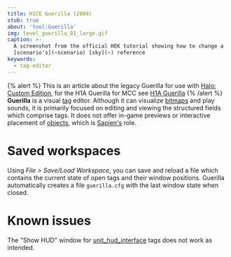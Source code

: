 ```yaml
---
title: H1CE Guerilla (2004)
stub: true
about: 'tool:Guerilla'
img: level_guerilla_01_large.gif
caption: >-
  A screenshot from the official HEK tutorial showing how to change a
  [scenario's](~scenario) [sky](~) reference
keywords:
  - tag-editor
---
```

{% alert %}
This is an article about the legacy Guerilla for use with [Halo: Custom Edition](~h1), for the H1A Guerilla for MCC see [H1A Guerilla](~h1a-guerilla)
{% /alert %}
**Guerilla** is a visual [tag](~tags) editor. Although it can visualize [bitmaps](~bitmap) and play sounds, it is primarily focused on editing and viewing the structured fields which comprise tags. It does not offer in-game previews or interactive placement of [objects](~object), which is [Sapien's](~sapien) role.

# Saved workspaces
Using _File > Save/Load Workspace_, you can save and reload a file which contains the current state of open tags and their window positions. Guerilla automatically creates a file `guerilla.cfg` with the last window state when closed.

# Known issues
The "Show HUD" window for [unit_hud_interface](~) tags does not work as intended.

